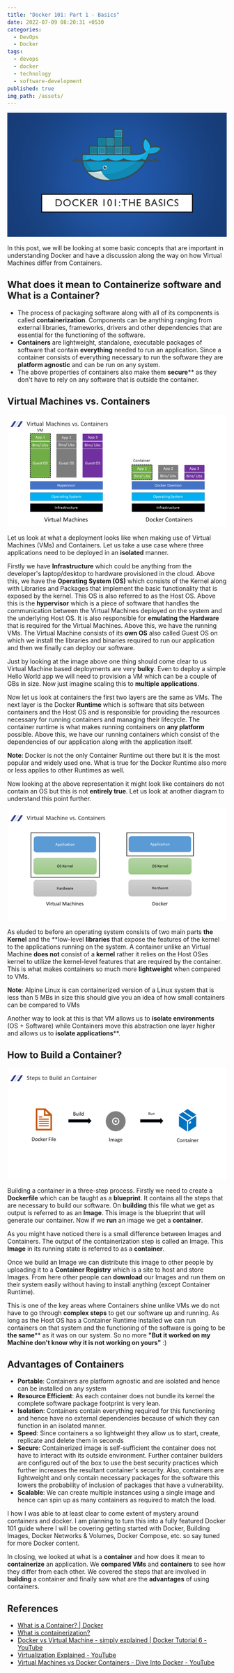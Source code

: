 ```yaml
---
title: "Docker 101: Part 1 - Basics"
date: 2022-07-09 08:20:31 +0530
categories:
  - DevOps
  - Docker
tags:
  - devops
  - docker
  - technology
  - software-development
published: true
img_path: /assets/
---
```


![banner-image|640](images/docker-basics/docker-101-banner.png)

In this post, we will be looking at some basic concepts that are important in understanding Docker and have a discussion along the way on how Virtual Machines differ from Containers.

## What does it mean to Containerize software and What is a Container?

*   The process of packaging software along with all of its components is called **containerization**. Components can be anything ranging from external libraries, frameworks, drivers and other dependencies that are essential for the functioning of the software.
*   **Containers** are lightweight, standalone, executable packages of software that contain **everything** needed to run an application. Since a container consists of everything necessary to run the software they are **platform agnostic** and can be run on any system.
*   The above properties of containers also make them **secure**** as they don't have to rely on any software that is outside the container.

## Virtual Machines vs. Containers

![VM vs Docker Comparison](images/docker-basics/vm-vs-docker.png)

Let us look at what a deployment looks like when making use of Virtual Machines (VMs) and Containers. Let us take a use case where three applications need to be deployed in an **isolated** manner.

Firstly we have **Infrastructure** which could be anything from the developer's laptop/desktop to hardware provisioned in the cloud. Above this, we have the **Operating System (OS)** which consists of the Kernel along with Libraries and Packages that implement the basic functionality that is exposed by the kernel. This OS is also referred to as the Host OS. Above this is the **hypervisor** which is a piece of software that handles the communication between the Virtual Machines deployed on the system and the underlying Host OS. It is also responsible for **emulating the Hardware** that is required for the Virtual Machines. Above this, we have the running VMs. The Virtual Machine consists of its **own OS** also called Guest OS on which we install the libraries and binaries required to run our application and then we finally can deploy our software.

Just by looking at the image above one thing should come clear to us Virtual Machine based deployments are very **bulky**. Even to deploy a simple Hello World app we will need to provision a VM which can be a couple of GBs in size. Now just imagine scaling this to **multiple applications**.

Now let us look at containers the first two layers are the same as VMs. The next layer is the Docker **Runtime** which is software that sits between containers and the Host OS and is responsible for providing the resources necessary for running containers and managing their lifecycle. The container runtime is what makes running containers on **any platform** possible. Above this, we have our running containers which consist of the dependencies of our application along with the application itself.

**Note**: Docker is not the only Container Runtime out there but it is the most popular and widely used one. What is true for the Docker Runtime also more or less applies to other Runtimes as well.

Now looking at the above representation it might look like containers do not contain an OS but this is not **entirely true**. Let us look at another diagram to understand this point further.

![VM vs Container Comparison](images/docker-basics/vm-vs-container.png)

As eluded to before an operating system consists of two main parts **the Kernel** and the **low-level **libraries** that expose the features of the kernel to the applications running on the system. A container unlike an Virtual Machine **does not** consist of a **kernel** rather it relies on the Host OSes kernel to utilize the kernel-level features that are required by the container. This is what makes containers so much more **lightweight** when compared to VMs.

**Note**: Alpine Linux is can containerized version of a Linux system that is less than 5 MBs in size this should give you an idea of how small containers can be compared to VMs

Another way to look at this is that VM allows us to **isolate environments** (OS + Software) while Containers move this abstraction one layer higher and allows us to **isolate applications****.

## How to Build a Container?

![Container Build Steps](images/docker-basics/container-build-steps.png)

Building a container in a three-step process. Firstly we need to create a **Dockerfile** which can be taught as a **blueprint**. It contains all the steps that are necessary to build our software. On **building** this file what we get as output is referred to as an **Image**. This image is the blueprint that will generate our container. Now if we **run** an image we get a **container**.

As you might have noticed there is a small difference between Images and Containers. The output of the containerization step is called an Image. This **Image** in its running state is referred to as a **container**.

Once we build an Image we can distribute this image to other people by uploading it to a **Container Registry** which is a site to host and store Images. From here other people can **download** our Images and run them on their system easily without having to install anything (except Container Runtime).

This is one of the key areas where Containers shine unlike VMs we do not have to go through **complex steps** to get our software up and running. As long as the Host OS has a Container Runtime installed we can run containers on that system and the functioning of the software is going to be **the same**** as it was on our system. So no more **"But it worked on my Machine don't know why it is not working on yours"** :)

## Advantages of Containers

*   **Portable**: Containers are platform agnostic and are isolated and hence can be installed on any system
*   **Resource Efficient**: As each container does not bundle its kernel the complete software package footprint is very lean.
*   **Isolation**: Containers contain everything required for this functioning and hence have no external dependencies because of which they can function in an isolated manner.
*   **Speed**: Since containers a so lightweight they allow us to start, create, replicate and delete them in seconds
*   **Secure**: Containerized image is self-sufficient the container does not have to interact with its outside environment. Further container builders are configured out of the box to use the best security practices which further increases the resultant container's security. Also, containers are lightweight and only contain necessary packages for the software this lowers the probability of inclusion of packages that have a vulnerability.
*   **Scalable**: We can create multiple instances using a single image and hence can spin up as many containers as required to match the load.

I how I was able to at least clear to come extent of mystery around containers and docker. I am planning to turn this into a fully featured Docker 101 guide where I will be covering getting started with Docker, Building Images, Docker Networks & Volumes, Docker Compose, etc. so say tuned for more Docker content.

In closing, we looked at what is a **container** and how does it mean to **containerize** an application. We **compared VMs** and **containers** to see how they differ from each other. We covered the steps that are involved in **building** a container and finally saw what are the **advantages** of using containers.

## References

*   [What is a Container? \| Docker](https://www.docker.com/resources/what-container/)
*   [What is containerization?](https://www.redhat.com/en/topics/cloud-native-apps/what-is-containerization)
*   [Docker vs Virtual Machine - simply explained \| Docker Tutorial 6 - YouTube](https://www.youtube.com/watch?v=5GanJdbHlAA)
*   [Virtualization Explained - YouTube](https://www.youtube.com/watch?v=FZR0rG3HKIk)
*   [Virtual Machines vs Docker Containers - Dive Into Docker - YouTube](https://www.youtube.com/watch?v=TvnZTi_gaNc)